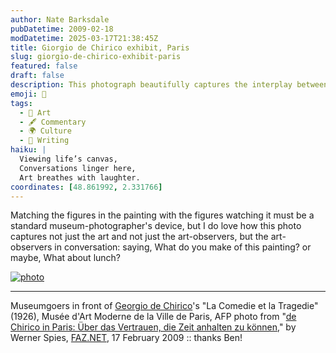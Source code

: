 ```yaml
---
author: Nate Barksdale
pubDatetime: 2009-02-18
modDatetime: 2025-03-17T21:38:45Z
title: Giorgio de Chirico exhibit, Paris
slug: giorgio-de-chirico-exhibit-paris
featured: false
draft: false
description: This photograph beautifully captures the interplay between viewers and art, showcasing the conversation sparked by de Chirico's "La Comedie et la Tragedie."
emoji: 🎨
tags:
  - 🎨 Art
  - 🖋️ Commentary
  - 🌍 Culture
  - 📝 Writing
haiku: |
  Viewing life’s canvas,  
  Conversations linger here,  
  Art breathes with laughter.
coordinates: [48.861992, 2.331766]
---
```


Matching the figures in the painting with the figures watching it must be a standard museum-photographer's device, but I do love how this photo captures not just the art and not just the art-observers, but the art-observers in conversation: saying, What do you make of this painting? or maybe, What about lunch?

[![photo](http://culture-making.com/media/{A3DE8EF8-ED16-45B7-835A-D5B59B75BE47}Picture.jpg)](http://www.faz.net/s/RubEBED639C476B407798B1CE808F1F6632/Doc~E42E88446A7524658BF812CC08007B818~ATpl~Ecommon~Scontent.html?rss_feuilleton)

---

Museumgoers in front of [Georgio de Chirico](http://en.wikipedia.org/wiki/Giorgio_de_Chirico)'s "La Comedie et la Tragedie" (1926), Musée d'Art Moderne de la Ville de Paris, AFP photo from "[de Chirico in Paris: Über das Vertrauen, die Zeit anhalten zu können](http://www.faz.net/s/RubEBED639C476B407798B1CE808F1F6632/Doc~E42E88446A7524658BF812CC08007B818~ATpl~Ecommon~Scontent.html?rss_feuilleton)," by Werner Spies, [FAZ.NET](http://www.faz.net/s/RubEBED639C476B407798B1CE808F1F6632/Doc~E42E88446A7524658BF812CC08007B818~ATpl~Ecommon~Scontent.html?rss_feuilleton), 17 February 2009 :: thanks Ben!
